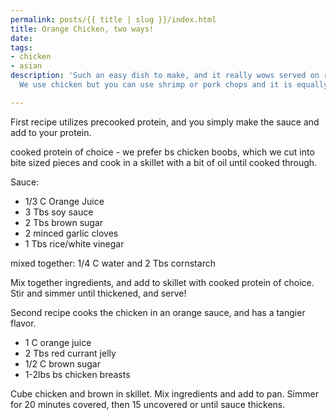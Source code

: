 ```yaml
---
permalink: posts/{{ title | slug }}/index.html
title: Orange Chicken, two ways!
date: 
tags:
- chicken
- asian
description: 'Such an easy dish to make, and it really wows served on rice with broccoli!
  We use chicken but you can use shrimp or pork chops and it is equally amazing! '

---
```

First recipe utilizes precooked protein, and you simply make the sauce and add to your protein. 

cooked protein of choice - we prefer bs chicken boobs, which we cut into bite sized pieces and cook in a skillet with a bit of oil until cooked through.

Sauce:

* 1/3 C Orange Juice
* 3 Tbs soy sauce
* 2 Tbs brown sugar
* 2 minced garlic cloves
* 1 Tbs rice/white vinegar

mixed together: 1/4 C water and 2 Tbs cornstarch

Mix together ingredients, and add to skillet with cooked protein of choice. Stir and simmer until thickened, and serve!

Second recipe cooks the chicken in an orange sauce, and has a tangier flavor. 

* 1 C orange juice
* 2 Tbs red currant jelly
* 1/2 C brown sugar
* 1-2lbs bs chicken breasts

Cube chicken and brown in skillet. Mix ingredients and add to pan. Simmer for 20 minutes covered, then 15 uncovered or until sauce thickens. 